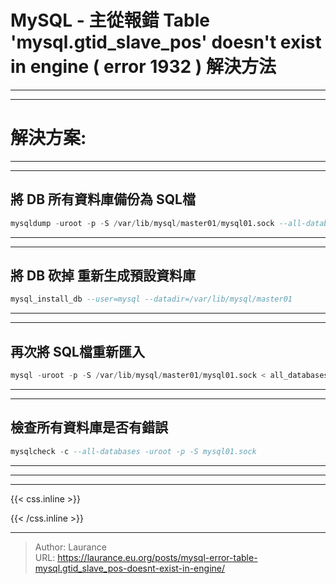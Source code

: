 # MySQL - 主從報錯 Table 'mysql.gtid_slave_pos' doesn't exist in engine ( error 1932 ) 解決方法


***
***

解決方案:
=====

***
***

**將 DB 所有資料庫備份為 SQL檔**
-----

```sql
mysqldump -uroot -p -S /var/lib/mysql/master01/mysql01.sock --all-databases > all_databases.sql
```

***
***
    
**將 DB 砍掉 重新生成預設資料庫**
-----

```sql
mysql_install_db --user=mysql --datadir=/var/lib/mysql/master01
```

***
***

**再次將 SQL檔重新匯入**
-----

```sql
mysql -uroot -p -S /var/lib/mysql/master01/mysql01.sock < all_databases.sql
```

***
***
    
**檢查所有資料庫是否有錯誤**
-----

```sql
mysqlcheck -c --all-databases -uroot -p -S mysql01.sock
```

***
***
    
    
    
***

{{< css.inline >}}
<style>
.emojify {
	font-family: Apple Color Emoji, Segoe UI Emoji, NotoColorEmoji, Segoe UI Symbol, Android Emoji, EmojiSymbols;
	font-size: 2rem;
	vertical-align: middle;
}
@media screen and (max-width:650px) {
  .nowrap {
    display: block;
    margin: 25px 0;
  }
}
</style>
{{< /css.inline >}}


---

> Author: Laurance  
> URL: https://laurance.eu.org/posts/mysql-error-table-mysql.gtid_slave_pos-doesnt-exist-in-engine/  

